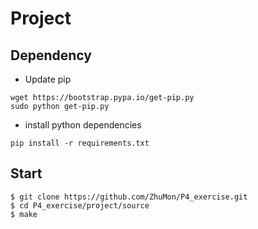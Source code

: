 # Project
## Dependency
* Update pip
```
wget https://bootstrap.pypa.io/get-pip.py
sudo python get-pip.py
```
* install python dependencies
``` 
pip install -r requirements.txt
```

## Start
```
$ git clone https://github.com/ZhuMon/P4_exercise.git
$ cd P4_exercise/project/source
$ make
```
